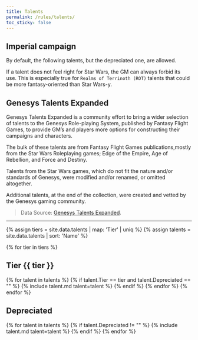 ```yaml
---
title: Talents
permalink: /rules/talents/
toc_sticky: false
---
```


## Imperial campaign

By default, the following talents, but the depreciated one, are allowed.

If a talent does not feel right for Star Wars, the GM can always forbid its use. This is especially true for `Realms of Terrinoth (ROT)` talents that could be more fantasy-oriented than Star Wars-y.

## Genesys Talents Expanded

Genesys Talents Expanded is a community effort to bring a wider selection of talents to the Genesys Role-playing System, published by Fantasy Flight Games, to provide GM’s and players more options for constructing their campaigns and characters.

The bulk of these talents are from Fantasy Flight Games publications,mostly from the Star Wars Roleplaying games; Edge of the Empire, Age of Rebellion, and Force and Destiny.

Talents from the Star Wars games, which do not fit the nature and/or standards of Genesys, were modified and/or renamed, or omitted altogether.

Additional talents, at the end of the collection, were created and vetted by the Genesys gaming community.

> Data Source: [Genesys Talents Expanded](https://community.fantasyflightgames.com/topic/265863-genesys-talents-expanded/).

---

{% assign tiers = site.data.talents | map: 'Tier' | uniq %}
{% assign talents = site.data.talents | sort: 'Name' %}

{% for tier in tiers %}

## Tier {{ tier }}

{% for talent in talents %}
{% if talent.Tier == tier and talent.Depreciated == "" %}
{% include talent.md talent=talent %}
{% endif %}
{% endfor %}
{% endfor %}

## Depreciated

{% for talent in talents %}
{% if talent.Depreciated != "" %}
{% include talent.md talent=talent %}
{% endif %}
{% endfor %}
